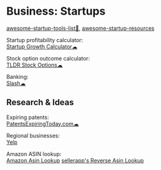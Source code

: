 # Business: Startups

[awesome-startup-tools-list💩](https://github.com/Ibexoft/awesome-startup-tools-list),
[awesome-startup-resources](https://github.com/ahmadnassri/awesome-startup-resources)

Startup profitability calculator:  
[Startup Growth Calculator☁](http://growth.tlb.org/#)

Stock option outcome calculator:  
[TLDR Stock Options☁](https://tldroptions.io/)

Banking:  
[Slash☁](https://www.joinslash.com/)

## Research & Ideas

Expiring patents:  
[PatentsExpiringToday.com☁](https://patentsexpiringtoday.com/)

Regional businesses:  
[Yelp](https://www.yelp.com/)

Amazon ASIN lookup:  
[Amazon Asin Lookup](https://amazon-asin.com/)
[sellerapp's Reverse Asin Lookup](https://www.sellerapp.com/amazon-reverse-asin.html)

